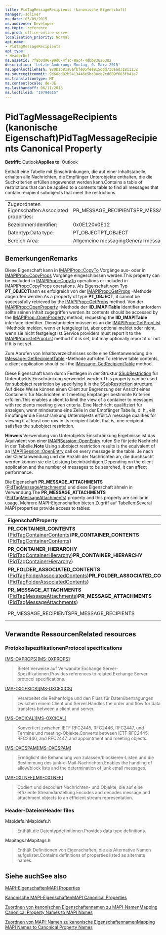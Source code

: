 ```yaml
---
title: PidTagMessageRecipients (kanonische Eigenschaft)
manager: soliver
ms.date: 03/09/2015
ms.audience: Developer
ms.topic: reference
ms.prod: office-online-server
localization_priority: Normal
api_name:
- PidTagMessageRecipients
api_type:
- HeaderDef
ms.assetid: 7f8b0d96-99d6-4f1c-8ac4-4dbb83626382
description: 'Letzte Änderung: Montag, 9. März 2015'
ms.openlocfilehash: 980b1b81a0afbfe05fee915ddd730aad31811132
ms.sourcegitcommit: 9d60cd82b5413446e5bc8ace2cd689f683fb41a7
ms.translationtype: MT
ms.contentlocale: de-DE
ms.lasthandoff: 06/11/2018
ms.locfileid: "19794615"
---
```

# <a name="pidtagmessagerecipients-canonical-property"></a><span data-ttu-id="c800f-103">PidTagMessageRecipients (kanonische Eigenschaft)</span><span class="sxs-lookup"><span data-stu-id="c800f-103">PidTagMessageRecipients Canonical Property</span></span>

  
  
<span data-ttu-id="c800f-104">**Betrifft**: Outlook</span><span class="sxs-lookup"><span data-stu-id="c800f-104">**Applies to**: Outlook</span></span> 
  
<span data-ttu-id="c800f-105">Enthält eine Tabelle mit Einschränkungen, die auf einer Inhaltstabelle, erhalten alle Nachrichten, die Empfänger Unterobjekte enthalten, die die Suchkriterien erfüllen angewendet werden kann.</span><span class="sxs-lookup"><span data-stu-id="c800f-105">Contains a table of restrictions that can be applied to a contents table to find all messages that contain recipient subobjects that meet the restrictions.</span></span> 
  
|||
|:-----|:-----|
|<span data-ttu-id="c800f-106">Zugeordneten Eigenschaften:</span><span class="sxs-lookup"><span data-stu-id="c800f-106">Associated properties:</span></span>  <br/> |<span data-ttu-id="c800f-107">PR_MESSAGE_RECIPIENTS</span><span class="sxs-lookup"><span data-stu-id="c800f-107">PR_MESSAGE_RECIPIENTS</span></span>  <br/> |
|<span data-ttu-id="c800f-108">Bezeichner:</span><span class="sxs-lookup"><span data-stu-id="c800f-108">Identifier:</span></span>  <br/> |<span data-ttu-id="c800f-109">0x0E12</span><span class="sxs-lookup"><span data-stu-id="c800f-109">0x0E12</span></span>  <br/> |
|<span data-ttu-id="c800f-110">Datentyp:</span><span class="sxs-lookup"><span data-stu-id="c800f-110">Data type:</span></span>  <br/> |<span data-ttu-id="c800f-111">PT_OBJECT</span><span class="sxs-lookup"><span data-stu-id="c800f-111">PT_OBJECT</span></span>  <br/> |
|<span data-ttu-id="c800f-112">Bereich:</span><span class="sxs-lookup"><span data-stu-id="c800f-112">Area:</span></span>  <br/> |<span data-ttu-id="c800f-113">Allgemeine messaging</span><span class="sxs-lookup"><span data-stu-id="c800f-113">General messaging</span></span>  <br/> |
   
## <a name="remarks"></a><span data-ttu-id="c800f-114">Bemerkungen</span><span class="sxs-lookup"><span data-stu-id="c800f-114">Remarks</span></span>

<span data-ttu-id="c800f-115">Diese Eigenschaft kann in [IMAPIProp::CopyTo](imapiprop-copyto.md) Vorgänge aus- oder in [IMAPIProp::CopyProps](imapiprop-copyprops.md) Vorgänge eingeschlossen werden.</span><span class="sxs-lookup"><span data-stu-id="c800f-115">This property can be excluded in [IMAPIProp::CopyTo](imapiprop-copyto.md) operations or included in [IMAPIProp::CopyProps](imapiprop-copyprops.md) operations.</span></span> <span data-ttu-id="c800f-116">Als Eigenschaft vom Typ **PT_OBJECT**kann es erfolgreich von der [IMAPIProp::GetProps](imapiprop-getprops.md) -Methode abgerufen werden.</span><span class="sxs-lookup"><span data-stu-id="c800f-116">As a property of type **PT_OBJECT**, it cannot be successfully retrieved by the [IMAPIProp::GetProps](imapiprop-getprops.md) method.</span></span> <span data-ttu-id="c800f-117">Von der [IMAPIProp::OpenProperty](imapiprop-openproperty.md) -Methode der **IID_IMAPITable** Identifier anfordern sollte seinen Inhalt zugegriffen werden.</span><span class="sxs-lookup"><span data-stu-id="c800f-117">Its contents should be accessed by the [IMAPIProp::OpenProperty](imapiprop-openproperty.md) method, requesting the **IID_IMAPITable** interface identifier.</span></span> <span data-ttu-id="c800f-118">Dienstanbieter müssen es an die [IMAPIProp::GetPropList](imapiprop-getproplist.md) -Methode melden, wenn er festgelegt ist, aber optional meldet oder nicht, wenn sie nicht festgelegt ist.</span><span class="sxs-lookup"><span data-stu-id="c800f-118">Service providers must report it to the [IMAPIProp::GetPropList](imapiprop-getproplist.md) method if it is set, but may optionally report it or not if it is not set.</span></span> 
  
<span data-ttu-id="c800f-119">Zum Abrufen von Inhaltsverzeichnisses sollte eine Clientanwendung die [IMessage::GetRecipientTable](imessage-getrecipienttable.md) -Methode aufrufen.</span><span class="sxs-lookup"><span data-stu-id="c800f-119">To retrieve table contents, a client application should call the [IMessage::GetRecipientTable](imessage-getrecipienttable.md) method.</span></span> 
  
<span data-ttu-id="c800f-120">Diese Eigenschaft kann durch Festlegen in der Struktur [SSubRestriction](ssubrestriction.md) für Unterobjekts Einschränkung verwendet werden.</span><span class="sxs-lookup"><span data-stu-id="c800f-120">This property can be used for subobject restriction by specifying it in the [SSubRestriction](ssubrestriction.md) structure.</span></span> <span data-ttu-id="c800f-121">Auf diese Weise können einen Client zur Begrenzung der Ansicht eines Containers für Nachrichten mit meeting Empfänger bestimmte Kriterien erfüllen.</span><span class="sxs-lookup"><span data-stu-id="c800f-121">This enables a client to limit the view of a container to messages with recipients meeting given criteria.</span></span> <span data-ttu-id="c800f-122">Eine Nachricht qualifiziert für anzeigen, wenn mindestens eine Zeile in der Empfänger Tabelle, d. h., ein Empfänger die Einschränkung Unterobjekts erfüllt.</span><span class="sxs-lookup"><span data-stu-id="c800f-122">A message qualifies for viewing if at least one row in its recipient table, that is, one recipient satisfies the subobject restriction.</span></span> 
  
 <span data-ttu-id="c800f-123">**Hinweis** Verwendung von Unterobjekts Einschränkung Ergebnisse ist das Äquivalent von einer [IMAPISession::OpenEntry](imapisession-openentry.md) rufen Sie für jede Nachricht in der Tabelle.</span><span class="sxs-lookup"><span data-stu-id="c800f-123">**Note** Using subobject restriction results is the equivalent of an [IMAPISession::OpenEntry](imapisession-openentry.md) call on every message in the table.</span></span> <span data-ttu-id="c800f-124">Je nach der Clientanwendung und die Anzahl der Nachrichten an, die durchsucht werden können sie die Leistung beeinträchtigen.</span><span class="sxs-lookup"><span data-stu-id="c800f-124">Depending on the client application and the number of messages to be searched, it can affect performance.</span></span> 
  
<span data-ttu-id="c800f-125">Die Eigenschaft **PR_MESSAGE_ATTACHMENTS** ([PidTagMessageAttachments](pidtagmessageattachments-canonical-property.md)) und diese Eigenschaft ähneln in Verwendung.</span><span class="sxs-lookup"><span data-stu-id="c800f-125">The **PR_MESSAGE_ATTACHMENTS** ([PidTagMessageAttachments](pidtagmessageattachments-canonical-property.md)) property and this property are similar in usage.</span></span> <span data-ttu-id="c800f-126">Mehrere MAPI-Eigenschaften bieten Zugriff auf Tabellen:</span><span class="sxs-lookup"><span data-stu-id="c800f-126">Several MAPI properties provide access to tables:</span></span> 
  
|<span data-ttu-id="c800f-127">**Eigenschaft**</span><span class="sxs-lookup"><span data-stu-id="c800f-127">**Property**</span></span>|<span data-ttu-id="c800f-128">**Table**</span><span class="sxs-lookup"><span data-stu-id="c800f-128">**Table**</span></span>|
|:-----|:-----|
|<span data-ttu-id="c800f-129">**PR_CONTAINER_CONTENTS** ([PidTagContainerContents](pidtagcontainercontents-canonical-property.md))</span><span class="sxs-lookup"><span data-stu-id="c800f-129">**PR_CONTAINER_CONTENTS** ([PidTagContainerContents](pidtagcontainercontents-canonical-property.md))</span></span>  <br/> |<span data-ttu-id="c800f-130">Inhaltstabelle</span><span class="sxs-lookup"><span data-stu-id="c800f-130">Contents table</span></span>  <br/> |
|<span data-ttu-id="c800f-131">**PR_CONTAINER_HIERARCHY** ([PidTagContainerHierarchy](pidtagcontainerhierarchy-canonical-property.md))</span><span class="sxs-lookup"><span data-stu-id="c800f-131">**PR_CONTAINER_HIERARCHY** ([PidTagContainerHierarchy](pidtagcontainerhierarchy-canonical-property.md))</span></span>  <br/> |<span data-ttu-id="c800f-132">Hierarchietabelle</span><span class="sxs-lookup"><span data-stu-id="c800f-132">Hierarchy table</span></span>  <br/> |
|<span data-ttu-id="c800f-133">**PR_FOLDER_ASSOCIATED_CONTENTS** ([PidTagFolderAssociatedContents](pidtagfolderassociatedcontents-canonical-property.md))</span><span class="sxs-lookup"><span data-stu-id="c800f-133">**PR_FOLDER_ASSOCIATED_CONTENTS** ([PidTagFolderAssociatedContents](pidtagfolderassociatedcontents-canonical-property.md))</span></span>  <br/> |<span data-ttu-id="c800f-134">Zugehörige Inhaltstabelle</span><span class="sxs-lookup"><span data-stu-id="c800f-134">Associated contents table</span></span>  <br/> |
|<span data-ttu-id="c800f-135">**PR_MESSAGE_ATTACHMENTS** ([PidTagMessageAttachments](pidtagmessageattachments-canonical-property.md))</span><span class="sxs-lookup"><span data-stu-id="c800f-135">**PR_MESSAGE_ATTACHMENTS** ([PidTagMessageAttachments](pidtagmessageattachments-canonical-property.md))</span></span>  <br/> |<span data-ttu-id="c800f-136">Anlagentabelle</span><span class="sxs-lookup"><span data-stu-id="c800f-136">Attachment table</span></span>  <br/> |
|<span data-ttu-id="c800f-137">PR_MESSAGE_RECIPIENTS</span><span class="sxs-lookup"><span data-stu-id="c800f-137">PR_MESSAGE_RECIPIENTS</span></span>  <br/> |<span data-ttu-id="c800f-138">Empfänger-Tabelle</span><span class="sxs-lookup"><span data-stu-id="c800f-138">Recipient table</span></span>  <br/> |
   
## <a name="related-resources"></a><span data-ttu-id="c800f-139">Verwandte Ressourcen</span><span class="sxs-lookup"><span data-stu-id="c800f-139">Related resources</span></span>

### <a name="protocol-specifications"></a><span data-ttu-id="c800f-140">Protokollspezifikationen</span><span class="sxs-lookup"><span data-stu-id="c800f-140">Protocol specifications</span></span>

<span data-ttu-id="c800f-141">[[MS-OXPROPS]](http://msdn.microsoft.com/library/f6ab1613-aefe-447d-a49c-18217230b148%28Office.15%29.aspx)</span><span class="sxs-lookup"><span data-stu-id="c800f-141">[[MS-OXPROPS]](http://msdn.microsoft.com/library/f6ab1613-aefe-447d-a49c-18217230b148%28Office.15%29.aspx)</span></span>
  
> <span data-ttu-id="c800f-142">Bietet Verweise auf Verwandte Exchange Server-Spezifikationen.</span><span class="sxs-lookup"><span data-stu-id="c800f-142">Provides references to related Exchange Server protocol specifications.</span></span>
    
<span data-ttu-id="c800f-143">[[MS-OXCFXICS]](http://msdn.microsoft.com/library/b9752f3d-d50d-44b8-9e6b-608a117c8532%28Office.15%29.aspx)</span><span class="sxs-lookup"><span data-stu-id="c800f-143">[[MS-OXCFXICS]](http://msdn.microsoft.com/library/b9752f3d-d50d-44b8-9e6b-608a117c8532%28Office.15%29.aspx)</span></span>
  
> <span data-ttu-id="c800f-144">Verarbeitet die Reihenfolge und den Fluss für Datenübertragungen zwischen einem Client und Server.</span><span class="sxs-lookup"><span data-stu-id="c800f-144">Handles the order and flow for data transfers between a client and server.</span></span>
    
<span data-ttu-id="c800f-145">[[MS-OXCICAL]](http://msdn.microsoft.com/library/a685a040-5b69-4c84-b084-795113fb4012%28Office.15%29.aspx)</span><span class="sxs-lookup"><span data-stu-id="c800f-145">[[MS-OXCICAL]](http://msdn.microsoft.com/library/a685a040-5b69-4c84-b084-795113fb4012%28Office.15%29.aspx)</span></span>
  
> <span data-ttu-id="c800f-146">Konvertiert zwischen IETF RFC2445, RFC2446, RFC2447, und Termine und meeting-Objekte.</span><span class="sxs-lookup"><span data-stu-id="c800f-146">Converts between IETF RFC2445, RFC2446, and RFC2447, and appointment and meeting objects.</span></span>
    
<span data-ttu-id="c800f-147">[[MS-OXCSPAM]](http://msdn.microsoft.com/library/522f8587-4aed-4cd6-831b-40bd87862189%28Office.15%29.aspx)</span><span class="sxs-lookup"><span data-stu-id="c800f-147">[[MS-OXCSPAM]](http://msdn.microsoft.com/library/522f8587-4aed-4cd6-831b-40bd87862189%28Office.15%29.aspx)</span></span>
  
> <span data-ttu-id="c800f-148">Ermöglicht die Behandlung von zulassen/blockieren-Listen und die Bestimmung des junk-e-Mail-Nachrichten.</span><span class="sxs-lookup"><span data-stu-id="c800f-148">Enables the handling of allow/block lists and the determination of junk email messages.</span></span>
    
<span data-ttu-id="c800f-149">[[MS-OXTNEF]](http://msdn.microsoft.com/library/1f0544d7-30b7-4194-b58f-adc82f3763bb%28Office.15%29.aspx)</span><span class="sxs-lookup"><span data-stu-id="c800f-149">[[MS-OXTNEF]](http://msdn.microsoft.com/library/1f0544d7-30b7-4194-b58f-adc82f3763bb%28Office.15%29.aspx)</span></span>
  
> <span data-ttu-id="c800f-150">Codiert und decodiert Nachrichten- und Objekte, die auf eine effiziente Streamdarstellung.</span><span class="sxs-lookup"><span data-stu-id="c800f-150">Encodes and decodes message and attachment objects to an efficient stream representation.</span></span>
    
### <a name="header-files"></a><span data-ttu-id="c800f-151">Header-Dateien</span><span class="sxs-lookup"><span data-stu-id="c800f-151">Header files</span></span>

<span data-ttu-id="c800f-152">Mapidefs.h</span><span class="sxs-lookup"><span data-stu-id="c800f-152">Mapidefs.h</span></span>
  
> <span data-ttu-id="c800f-153">Enthält die Datentypdefinitionen.</span><span class="sxs-lookup"><span data-stu-id="c800f-153">Provides data type definitions.</span></span>
    
<span data-ttu-id="c800f-154">Mapitags.h</span><span class="sxs-lookup"><span data-stu-id="c800f-154">Mapitags.h</span></span>
  
> <span data-ttu-id="c800f-155">Enthält Definitionen von Eigenschaften, die als Alternative Namen aufgelistet.</span><span class="sxs-lookup"><span data-stu-id="c800f-155">Contains definitions of properties listed as alternate names.</span></span>
    
## <a name="see-also"></a><span data-ttu-id="c800f-156">Siehe auch</span><span class="sxs-lookup"><span data-stu-id="c800f-156">See also</span></span>



[<span data-ttu-id="c800f-157">MAPI-Eigenschaften</span><span class="sxs-lookup"><span data-stu-id="c800f-157">MAPI Properties</span></span>](mapi-properties.md)
  
[<span data-ttu-id="c800f-158">Kanonische MAPI-Eigenschaften</span><span class="sxs-lookup"><span data-stu-id="c800f-158">MAPI Canonical Properties</span></span>](mapi-canonical-properties.md)
  
[<span data-ttu-id="c800f-159">Zuordnen von kanonischen Eigenschaftennamen zu MAPI-Namen</span><span class="sxs-lookup"><span data-stu-id="c800f-159">Mapping Canonical Property Names to MAPI Names</span></span>](mapping-canonical-property-names-to-mapi-names.md)
  
[<span data-ttu-id="c800f-160">Zuordnen von MAPI-Namen zu kanonische Eigenschaftennamen</span><span class="sxs-lookup"><span data-stu-id="c800f-160">Mapping MAPI Names to Canonical Property Names</span></span>](mapping-mapi-names-to-canonical-property-names.md)

